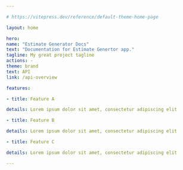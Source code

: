 ```yaml
---

# https://vitepress.dev/reference/default-theme-home-page

layout: home

hero:
name: "Estimate Generator Docs"
text: "Documentation for Estimate Genertor app."
tagline: My great project tagline
actions: - 
theme: brand
text: API
link: /api-overview

features:

- title: Feature A

details: Lorem ipsum dolor sit amet, consectetur adipiscing elit

- title: Feature B

details: Lorem ipsum dolor sit amet, consectetur adipiscing elit

- title: Feature C

details: Lorem ipsum dolor sit amet, consectetur adipiscing elit

---
```

